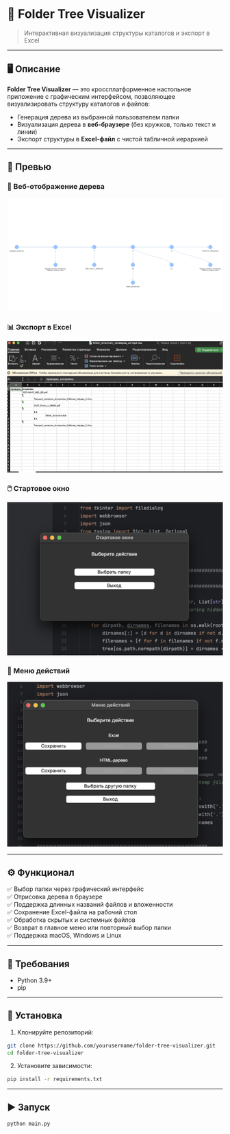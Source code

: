 # 📁 Folder Tree Visualizer

> Интерактивная визуализация структуры каталогов и экспорт в Excel

---

## 🖥️ Описание

**Folder Tree Visualizer** — это кроссплатформенное настольное приложение с графическим интерфейсом, позволяющее визуализировать структуру каталогов и файлов:

- Генерация дерева из выбранной пользователем папки
- Визуализация дерева в **веб-браузере** (без кружков, только текст и линии)
- Экспорт структуры в **Excel-файл** с чистой табличной иерархией

---

## 📸 Превью

### 🌲 Веб-отображение дерева
![Веб-древо](https://github.com/CatherineFlower/FolderTreeVisualizer/blob/master/assets/screenshots/1c1abb0d-6cd5-4152-8276-a2d2bfb530b4.png)

### 📊 Экспорт в Excel
![Excel](https://github.com/CatherineFlower/FolderTreeVisualizer/blob/master/assets/screenshots/312a1082-a224-4364-8dd1-4756a6ac9c33.png)

### 🖱️ Стартовое окно
![Старт](https://github.com/CatherineFlower/FolderTreeVisualizer/blob/master/assets/screenshots/6156fb67-c291-460d-951a-9c6345a5b784.png)

### 🔧 Меню действий
![Меню](https://github.com/CatherineFlower/FolderTreeVisualizer/blob/master/assets/screenshots/6792d18a-b080-410b-b92f-e661f7685101.png)

---

## ⚙️ Функционал

✅ Выбор папки через графический интерфейс  
✅ Отрисовка дерева в браузере  
✅ Поддержка длинных названий файлов и вложенности  
✅ Сохранение Excel-файла на рабочий стол  
✅ Обработка скрытых и системных файлов  
✅ Возврат в главное меню или повторный выбор папки  
✅ Поддержка macOS, Windows и Linux

---

## 📌 Требования

- Python 3.9+
- pip

---

## 🚀 Установка

1. Клонируйте репозиторий:
```bash
git clone https://github.com/yourusername/folder-tree-visualizer.git
cd folder-tree-visualizer
```

2. Установите зависимости:
```bash
pip install -r requirements.txt
```

---

## ▶️ Запуск

```bash
python main.py
```
